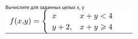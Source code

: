 Вычислите для заданных целых x, y
![Image alt](https://github.com/igordevM/Assembler-stuffs/blob/master/img/task1.png)
